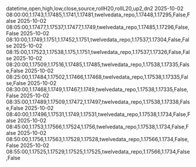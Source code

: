 datetime,open,high,low,close,source,rollH20,rollL20,up2,dn2
2025-10-02 08:00:00,1.1743,1.17485,1.1741,1.17481,twelvedata_repo,1.17448,1.17295,False,False
2025-10-02 08:05:00,1.17477,1.17537,1.17477,1.1749,twelvedata_repo,1.17485,1.17296,False,False
2025-10-02 08:10:00,1.1749,1.1751,1.17452,1.1751,twelvedata_repo,1.17537,1.17304,False,False
2025-10-02 08:15:00,1.17523,1.17538,1.175,1.1751,twelvedata_repo,1.17537,1.17326,False,False
2025-10-02 08:20:00,1.17509,1.17516,1.17485,1.17485,twelvedata_repo,1.17538,1.17335,False,False
2025-10-02 08:25:00,1.17484,1.17502,1.17466,1.17468,twelvedata_repo,1.17538,1.17335,False,False
2025-10-02 08:30:00,1.17468,1.1749,1.17467,1.1749,twelvedata_repo,1.17538,1.17335,False,False
2025-10-02 08:35:00,1.17489,1.17509,1.17472,1.17497,twelvedata_repo,1.17538,1.17338,False,False
2025-10-02 08:40:00,1.17496,1.17531,1.1749,1.17531,twelvedata_repo,1.17538,1.1734,False,False
2025-10-02 08:45:00,1.1753,1.17566,1.17524,1.1756,twelvedata_repo,1.17538,1.1734,False,False
2025-10-02 08:50:00,1.1756,1.17563,1.17528,1.17528,twelvedata_repo,1.17566,1.1734,False,False
2025-10-02 08:55:00,1.17525,1.17529,1.17525,1.17525,twelvedata_repo,1.17566,1.1734,False,False

